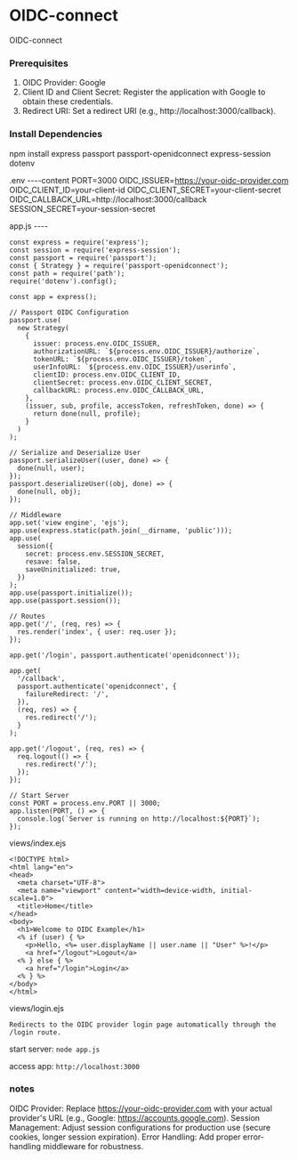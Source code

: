 # OIDC-connect
OIDC-connect

### Prerequisites
1. OIDC Provider: Google
2. Client ID and Client Secret: Register the application with Google to obtain these credentials.
3. Redirect URI: Set a redirect URI (e.g., http://localhost:3000/callback).

### Install Dependencies
npm install express passport passport-openidconnect express-session dotenv

.env  ----content
PORT=3000
OIDC_ISSUER=https://your-oidc-provider.com
OIDC_CLIENT_ID=your-client-id
OIDC_CLIENT_SECRET=your-client-secret
OIDC_CALLBACK_URL=http://localhost:3000/callback
SESSION_SECRET=your-session-secret

app.js ----
```
const express = require('express');
const session = require('express-session');
const passport = require('passport');
const { Strategy } = require('passport-openidconnect');
const path = require('path');
require('dotenv').config();

const app = express();

// Passport OIDC Configuration
passport.use(
  new Strategy(
    {
      issuer: process.env.OIDC_ISSUER,
      authorizationURL: `${process.env.OIDC_ISSUER}/authorize`,
      tokenURL: `${process.env.OIDC_ISSUER}/token`,
      userInfoURL: `${process.env.OIDC_ISSUER}/userinfo`,
      clientID: process.env.OIDC_CLIENT_ID,
      clientSecret: process.env.OIDC_CLIENT_SECRET,
      callbackURL: process.env.OIDC_CALLBACK_URL,
    },
    (issuer, sub, profile, accessToken, refreshToken, done) => {
      return done(null, profile);
    }
  )
);

// Serialize and Deserialize User
passport.serializeUser((user, done) => {
  done(null, user);
});
passport.deserializeUser((obj, done) => {
  done(null, obj);
});

// Middleware
app.set('view engine', 'ejs');
app.use(express.static(path.join(__dirname, 'public')));
app.use(
  session({
    secret: process.env.SESSION_SECRET,
    resave: false,
    saveUninitialized: true,
  })
);
app.use(passport.initialize());
app.use(passport.session());

// Routes
app.get('/', (req, res) => {
  res.render('index', { user: req.user });
});

app.get('/login', passport.authenticate('openidconnect'));

app.get(
  '/callback',
  passport.authenticate('openidconnect', {
    failureRedirect: '/',
  }),
  (req, res) => {
    res.redirect('/');
  }
);

app.get('/logout', (req, res) => {
  req.logout(() => {
    res.redirect('/');
  });
});

// Start Server
const PORT = process.env.PORT || 3000;
app.listen(PORT, () => {
  console.log(`Server is running on http://localhost:${PORT}`);
});
```
views/index.ejs
```
<!DOCTYPE html>
<html lang="en">
<head>
  <meta charset="UTF-8">
  <meta name="viewport" content="width=device-width, initial-scale=1.0">
  <title>Home</title>
</head>
<body>
  <h1>Welcome to OIDC Example</h1>
  <% if (user) { %>
    <p>Hello, <%= user.displayName || user.name || "User" %>!</p>
    <a href="/logout">Logout</a>
  <% } else { %>
    <a href="/login">Login</a>
  <% } %>
</body>
</html>

```
views/login.ejs
```
Redirects to the OIDC provider login page automatically through the /login route.
```

start server:
`node app.js`

access app:
`http://localhost:3000`

### notes
OIDC Provider: Replace https://your-oidc-provider.com with your actual provider's URL (e.g., Google: https://accounts.google.com).
Session Management: Adjust session configurations for production use (secure cookies, longer session expiration).
Error Handling: Add proper error-handling middleware for robustness.

